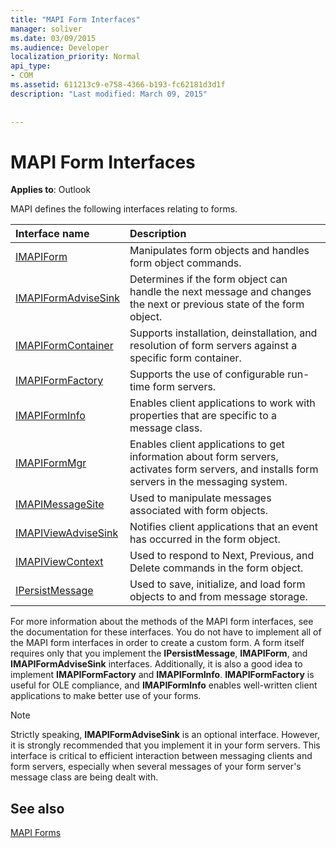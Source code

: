 ```yaml
---
title: "MAPI Form Interfaces"
manager: soliver
ms.date: 03/09/2015
ms.audience: Developer
localization_priority: Normal
api_type:
- COM
ms.assetid: 611213c9-e758-4366-b193-fc62181d3d1f
description: "Last modified: March 09, 2015"
 
 
---
```


# MAPI Form Interfaces

  
  
**Applies to**: Outlook 
  
MAPI defines the following interfaces relating to forms.
  
|**Interface name**|**Description**|
|:-----|:-----|
|[IMAPIForm](imapiformiunknown.md) <br/> |Manipulates form objects and handles form object commands.  <br/> |
|[IMAPIFormAdviseSink](imapiformadvisesinkiunknown.md) <br/> |Determines if the form object can handle the next message and changes the next or previous state of the form object.  <br/> |
|[IMAPIFormContainer](imapiformcontaineriunknown.md) <br/> |Supports installation, deinstallation, and resolution of form servers against a specific form container.  <br/> |
|[IMAPIFormFactory](imapiformfactoryiunknown.md) <br/> |Supports the use of configurable run-time form servers.  <br/> |
|[IMAPIFormInfo](imapiforminfoimapiprop.md) <br/> |Enables client applications to work with properties that are specific to a message class.  <br/> |
|[IMAPIFormMgr](imapiformmgriunknown.md) <br/> |Enables client applications to get information about form servers, activates form servers, and installs form servers in the messaging system.  <br/> |
|[IMAPIMessageSite](imapimessagesiteiunknown.md) <br/> |Used to manipulate messages associated with form objects.  <br/> |
|[IMAPIViewAdviseSink](imapiviewadvisesinkiunknown.md) <br/> |Notifies client applications that an event has occurred in the form object.  <br/> |
|[IMAPIViewContext](imapiviewcontextiunknown.md) <br/> |Used to respond to Next, Previous, and Delete commands in the form object.  <br/> |
|[IPersistMessage](ipersistmessageiunknown.md) <br/> |Used to save, initialize, and load form objects to and from message storage.  <br/> |
   
For more information about the methods of the MAPI form interfaces, see the documentation for these interfaces. You do not have to implement all of the MAPI form interfaces in order to create a custom form. A form itself requires only that you implement the **IPersistMessage**, **IMAPIForm**, and **IMAPIFormAdviseSink** interfaces. Additionally, it is also a good idea to implement **IMAPIFormFactory** and **IMAPIFormInfo**. **IMAPIFormFactory** is useful for OLE compliance, and **IMAPIFormInfo** enables well-written client applications to make better use of your forms. 
  
> [!NOTE]
> Strictly speaking, **IMAPIFormAdviseSink** is an optional interface. However, it is strongly recommended that you implement it in your form servers. This interface is critical to efficient interaction between messaging clients and form servers, especially when several messages of your form server's message class are being dealt with. 
  
## See also



[MAPI Forms](mapi-forms.md)

